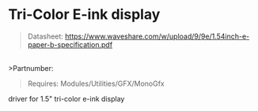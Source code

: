 # Tri-Color E-ink display

>Datasheet: https://www.waveshare.com/w/upload/9/9e/1.54inch-e-paper-b-specification.pdf
<br/>
>Partnumber:


> Requires: Modules/Utilities/GFX/MonoGfx

driver for 1.5" tri-color e-ink display
